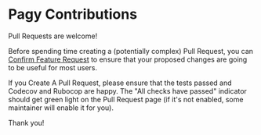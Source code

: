 # Pagy Contributions

Pull Requests are welcome!

Before spending time creating a (potentially complex) Pull Request, you can [Confirm Feature Request](https://github.com/ddnexus/pagy/discussions/categories/feature-requests) to ensure that your proposed changes are going to be useful for most users.

If you Create A Pull Request, please ensure  that the tests passed and Codecov and Rubocop are happy. The "All checks have passed" indicator should get green light on the Pull Request page (if it's not enabled, some maintainer will enable it for you).

Thank you!
